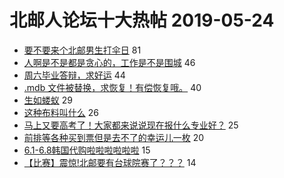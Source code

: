 # 北邮人论坛十大热帖 2019-05-24

- [要不要来个北邮男生打伞日](https://bbs.byr.cn/article/Talking/6123114) 81
- [人啊是不是都是贪心的，工作是不是围城](https://bbs.byr.cn/article/Job/2033668) 46
- [周六毕业答辩，求好运](https://bbs.byr.cn/article/Paper/29481) 44
- [.mdb 文件被替换，求恢复！有偿恢复哦。](https://bbs.byr.cn/article/Friends/1925867) 40
- [生如蝼蚁](https://bbs.byr.cn/article/Feeling/3112153) 29
- [这种布料叫什么](https://bbs.byr.cn/article/Picture/3242215) 26
- [马上又要高考了！大家都来说说现在报什么专业好？](https://bbs.byr.cn/article/WorkLife/1123632) 25
- [前排等各种买到票但是去不了的幸运儿一枚](https://bbs.byr.cn/article/Dota/957181) 20
- [6.1-6.8韩国代购啦啦啦啦啦啦](https://bbs.byr.cn/article/Beauty/327383) 15
- [【比赛】震惊!北邮要有台球院赛了？？？](https://bbs.byr.cn/article/Billiards/28166) 14


